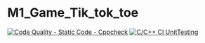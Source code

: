# M1_Game_Tik_tok_toe
[![Code Quality - Static Code - Cppcheck](https://github.com/tlnsnani/M1_Game_Tick_Tak_Toe/actions/workflows/c-cpp.yml/badge.svg)](https://github.com/tlnsnani/M1_Game_Tick_Tak_Toe/actions/workflows/c-cpp.yml)
[![C/C++ CI UnitTesting](https://github.com/tlnsnani/M1_Game_Tick_Tak_Toe/actions/workflows/unity.yml/badge.svg)](https://github.com/tlnsnani/M1_Game_Tick_Tak_Toe/actions/workflows/unity.yml)
